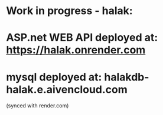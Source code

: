 # Work in progress - halak:
# ASP.net WEB API deployed at: https://halak.onrender.com
# mysql deployed at: halakdb-halak.e.aivencloud.com 
(synced with render.com)
